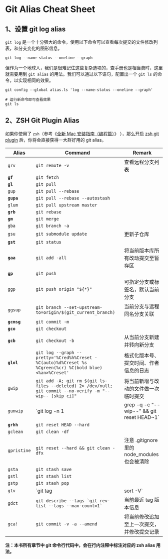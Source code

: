# Git Alias Cheat Sheet

## 1、设置 git log alias

`git log` 是一个十分强大的命令，使用以下命令可以查看每次提交的文件修改列表，和分支变化的图形信息。

```shell
git log --name-status --oneline --graph
```

但作为一个地球人，我们是很难记住这些复杂选项的，查手册也是相当费时，这里就需要用到 `git alias` 的用法。我们可以通过以下语句，配置出一个 `git ls` 的命令，以实现相同的效果。

```shell
git config --global alias.ls 'log --name-status --oneline --graph'

# 运行新命令即可查看效果
git ls
```

## 2、ZSH Git Plugin Alias

如果你使用了 `zsh`（参考《[全新 Mac 安装指南（编程篇）](https://github.com/kaiye/kaiye.github.com/issues/2)》 ），那么开启 [zsh git plugin](https://github.com/robbyrussell/oh-my-zsh/wiki/Plugin:git) 后，你将会直接获得一大群好用的 git alias。

| Alias       | Command                                                                                                    | Remark                                       |
| ----------- | ---------------------------------------------------------------------------------------------------------- | -------------------------------------------- |
| `grv`       | `git remote -v`                                                                                            | 查看远程分支列表                             |
| **`gf`**    | `git fetch`                                                                                                |                                              |
| **`gl`**    | `git pull`                                                                                                 |                                              |
| `gup`       | `git pull --rebase`                                                                                        |                                              |
| **`gupa`**  | `git pull --rebase --autostash`                                                                            |                                              |
| `glum`      | `git pull upstream master`                                                                                 |                                              |
| **`grb`**   | `git rebase`                                                                                               |                                              |
| **`gm`**    | `git merge`                                                                                                |                                              |
| `gba`       | `git branch -a`                                                                                            |                                              |
| `gsu`       | `git submodule update`                                                                                     | 更新子仓库                                   |
| **`gst`**   | `git status`                                                                                               |                                              |
| **`gaa`**   | `git add -all`                                                                                             | 将当前版本库所有改动提交至暂存区             |
| **`gp`**    | `git push`                                                                                                 |                                              |
| `ggp`       | `git push origin "${*}"`                                                                                   | 可指定分支或标签名，默认当前分支             |
| `ggsup`     | `git branch --set-upstream-to=origin/$(git_current_branch)`                                                | 当前分支与远程同名分支关联                   |
| **`gcmsg`** | `git commit -m`                                                                                            |                                              |
| **`gco`**   | `git checkout`                                                                                             |                                              |
| **`gcb`**   | `git checkout -b`                                                                                          | 从当前分支新建并转向新分支                   |
| **`glol`**  | `git log --graph --pretty='%Cred%h%Creset -%C(auto)%d%Creset %s %Cgreen(%cr) %C(bold blue)<%an>%Creset'`   | 格式化版本号、提交时间、作者信息的日志       |
| `gwip`      | `git add -A; git rm $(git ls-files --deleted) 2> /dev/null; git commit --no-verify -m "--wip-- [skip ci]"` | 将当前新增与改动的文件做一次临时提交         |
| `gunwip`    | `git log -n 1 | grep -q -c "\-\-wip\-\-" && git reset HEAD~1`                                              | 从上一次 gwip 恢复                           |
| **`grhh`**  | `git reset HEAD --hard`                                                                                    |                                              |
| `gclean`    | `git clean -df`                                                                                            |                                              |
| `gpristine` | `git reset --hard && git clean -dfx`                                                                       | 注意 .gitignore 里的 node_modules 也会被清除 |
| `gsta`      | `git stash save`                                                                                           |                                              |
| `gstl`      | `git stash list`                                                                                           |                                              |
| `gstp`      | `git stash pop`                                                                                            |                                              |
| `gtv`       | `git tag | sort -V`                                                                                        |                                              |
| `gdct`      | `` git describe --tags `git rev-list --tags --max-count=1` ``                                              | 当前最近 tag 版本信息                        |
| `gca!`      | `git commit -v -a --amend`                                                                                 | 将当前修改追加至上一次提交，并修改提交记录   |

**注：本书所有章节中 git 命令行代码中，会在行内注释中标注对应的 zsh alias 用法。**
